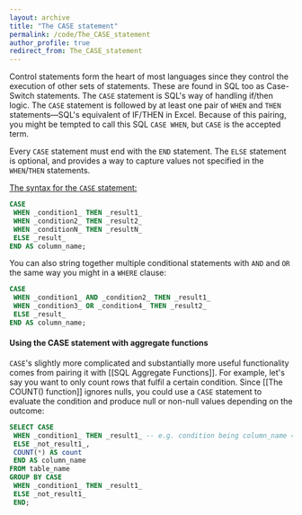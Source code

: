 ```yaml
---
layout: archive
title: "The CASE statement"
permalink: /code/The_CASE_statement
author_profile: true
redirect_from: The_CASE_statement
---
```


Control statements form the heart of most languages since they control the execution of other sets of statements. These are found in SQL too as Case-Switch statements.
The `CASE` statement is SQL's way of handling if/then logic. The `CASE` statement is followed by at least one pair of `WHEN` and `THEN` statements—SQL's equivalent of IF/THEN in Excel. Because of this pairing, you might be tempted to call this SQL `CASE WHEN`, but `CASE` is the accepted term.

Every `CASE` statement must end with the `END` statement. The `ELSE` statement is optional, and provides a way to capture values not specified in the `WHEN`/`THEN` statements.

<u>The syntax for the `CASE` statement:</u>
```sql
CASE  
 WHEN _condition1_ THEN _result1_  
 WHEN _condition2_ THEN _result2_  
 WHEN _conditionN_ THEN _resultN_  
 ELSE _result_  
END AS column_name;
```

You can also string together multiple conditional statements with `AND` and `OR` the same way you might in a `WHERE` clause:
```sql
CASE  
 WHEN _condition1_ AND _condition2_ THEN _result1_  
 WHEN _condition3_ OR _condition4_ THEN _result2_  
 ELSE _result_  
END AS column_name;
```

#### Using the CASE statement with aggregate functions
`CASE`'s slightly more complicated and substantially more useful functionality comes from pairing it with [[SQL Aggregate Functions]]. For example, let's say you want to only count rows that fulfil a certain condition. Since [[The COUNT() function]] ignores nulls, you could use a `CASE` statement to evaluate the condition and produce null or non-null values depending on the outcome:
```sql
SELECT CASE
 WHEN _condition1_ THEN _result1_ -- e.g. condition being column_name = 'NA' 
 ELSE _not_result1_,
 COUNT(*) AS count
 END AS column_name
FROM table_name
GROUP BY CASE
 WHEN _condition1_ THEN _result1_
 ELSE _not_result1_
 END;
```

